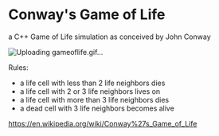 # Conway's Game of Life

a C++ Game of Life simulation as conceived by John Conway

![Uploading gameoflife.gif…]()

Rules:
 * a life cell with less than 2 life neighbors dies
 * a life cell with 2 or 3 life neighbors lives on
 * a life cell with more than 3 life neighbors dies
 * a dead cell with 3 life neighbors becomes alive
 
https://en.wikipedia.org/wiki/Conway%27s_Game_of_Life
